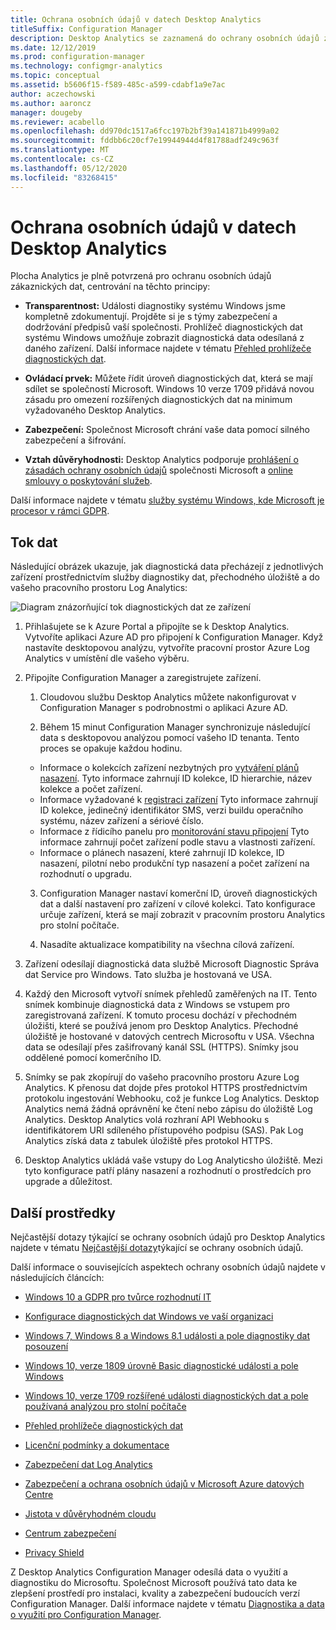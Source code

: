 ```yaml
---
title: Ochrana osobních údajů v datech Desktop Analytics
titleSuffix: Configuration Manager
description: Desktop Analytics se zaznamená do ochrany osobních údajů zákaznických dat
ms.date: 12/12/2019
ms.prod: configuration-manager
ms.technology: configmgr-analytics
ms.topic: conceptual
ms.assetid: b5606f15-f589-485c-a599-cdabf1a9e7ac
author: aczechowski
ms.author: aaroncz
manager: dougeby
ms.reviewer: acabello
ms.openlocfilehash: dd970dc1517a6fcc197b2bf39a141871b4999a02
ms.sourcegitcommit: fddbb6c20cf7e19944944d4f81788adf249c963f
ms.translationtype: MT
ms.contentlocale: cs-CZ
ms.lasthandoff: 05/12/2020
ms.locfileid: "83268415"
---
```

# <a name="desktop-analytics-data-privacy"></a>Ochrana osobních údajů v datech Desktop Analytics

Plocha Analytics je plně potvrzená pro ochranu osobních údajů zákaznických dat, centrování na těchto principy:

- **Transparentnost:** Události diagnostiky systému Windows jsme kompletně zdokumentují. Projděte si je s týmy zabezpečení a dodržování předpisů vaší společnosti. Prohlížeč diagnostických dat systému Windows umožňuje zobrazit diagnostická data odesílaná z daného zařízení. Další informace najdete v tématu [Přehled prohlížeče diagnostických dat](https://docs.microsoft.com/windows/configuration/diagnostic-data-viewer-overview).  

- **Ovládací prvek:** Můžete řídit úroveň diagnostických dat, která se mají sdílet se společností Microsoft. Windows 10 verze 1709 přidává novou zásadu pro omezení rozšířených diagnostických dat na minimum vyžadovaného Desktop Analytics.  

- **Zabezpečení:** Společnost Microsoft chrání vaše data pomocí silného zabezpečení a šifrování.  

- **Vztah důvěryhodnosti:** Desktop Analytics podporuje [prohlášení o zásadách ochrany osobních údajů](https://privacy.microsoft.com/privacystatement) společnosti Microsoft a [online smlouvy o poskytování služeb](https://www.microsoftvolumelicensing.com/DocumentSearch.aspx?Mode=3&DocumentTypeId=46).  

Další informace najdete v tématu [služby systému Windows, kde Microsoft je procesor v rámci GDPR](https://docs.microsoft.com/windows/privacy/gdpr-it-guidance#windows-services-where-microsoft-is-the-processor-under-the-gdpr).<!-- 5353168 -->

## <a name="data-flow"></a>Tok dat

Následující obrázek ukazuje, jak diagnostická data přecházejí z jednotlivých zařízení prostřednictvím služby diagnostiky dat, přechodného úložiště a do vašeho pracovního prostoru Log Analytics:

![Diagram znázorňující tok diagnostických dat ze zařízení](media/da-data-flow.png)

1. Přihlašujete se k Azure Portal a připojíte se k Desktop Analytics. Vytvoříte aplikaci Azure AD pro připojení k Configuration Manager. Když nastavíte desktopovou analýzu, vytvoříte pracovní prostor Azure Log Analytics v umístění dle vašeho výběru.  

2. Připojíte Configuration Manager a zaregistrujete zařízení.  

    1. Cloudovou službu Desktop Analytics můžete nakonfigurovat v Configuration Manager s podrobnostmi o aplikaci Azure AD.  

    2. Během 15 minut Configuration Manager synchronizuje následující data s desktopovou analýzou pomocí vašeho ID tenanta. Tento proces se opakuje každou hodinu.

      - Informace o kolekcích zařízení nezbytných pro [vytváření plánů nasazení](create-deployment-plans.md). Tyto informace zahrnují ID kolekce, ID hierarchie, název kolekce a počet zařízení. 
      - Informace vyžadované k [registraci zařízení](enroll-devices.md) Tyto informace zahrnují ID kolekce, jedinečný identifikátor SMS, verzi buildu operačního systému, název zařízení a sériové číslo.
      - Informace z řídicího panelu pro [monitorování stavu připojení](monitor-connection-health.md) Tyto informace zahrnují počet zařízení podle stavu a vlastnosti zařízení.
      - Informace o plánech nasazení, které zahrnují ID kolekce, ID nasazení, pilotní nebo produkční typ nasazení a počet zařízení na rozhodnutí o upgradu.

    3. Configuration Manager nastaví komerční ID, úroveň diagnostických dat a další nastavení pro zařízení v cílové kolekci. Tato konfigurace určuje zařízení, která se mají zobrazit v pracovním prostoru Analytics pro stolní počítače.  

    4. Nasadíte aktualizace kompatibility na všechna cílová zařízení.  

3. Zařízení odesílají diagnostická data službě Microsoft Diagnostic Správa dat Service pro Windows. Tato služba je hostovaná ve USA.  

4. Každý den Microsoft vytvoří snímek přehledů zaměřených na IT. Tento snímek kombinuje diagnostická data z Windows se vstupem pro zaregistrovaná zařízení. K tomuto procesu dochází v přechodném úložišti, které se používá jenom pro Desktop Analytics. Přechodné úložiště je hostované v datových centrech Microsoftu v USA. Všechna data se odesílají přes zašifrovaný kanál SSL (HTTPS). Snímky jsou oddělené pomocí komerčního ID.  

5. Snímky se pak zkopírují do vašeho pracovního prostoru Azure Log Analytics. K přenosu dat dojde přes protokol HTTPS prostřednictvím protokolu ingestování Webhooku, což je funkce Log Analytics. Desktop Analytics nemá žádná oprávnění ke čtení nebo zápisu do úložiště Log Analytics. Desktop Analytics volá rozhraní API Webhooku s identifikátorem URI sdíleného přístupového podpisu (SAS). Pak Log Analytics získá data z tabulek úložiště přes protokol HTTPS.

6. Desktop Analytics ukládá vaše vstupy do Log Analyticsho úložiště. Mezi tyto konfigurace patří plány nasazení a rozhodnutí o prostředcích pro upgrade a důležitost.  

## <a name="other-resources"></a>Další prostředky

Nejčastější dotazy týkající se ochrany osobních údajů pro Desktop Analytics najdete v tématu [Nejčastější dotazy](faq.md#privacy)týkající se ochrany osobních údajů.

Další informace o souvisejících aspektech ochrany osobních údajů najdete v následujících článcích:

- [Windows 10 a GDPR pro tvůrce rozhodnutí IT](https://docs.microsoft.com/windows/privacy/gdpr-it-guidance)  

- [Konfigurace diagnostických dat Windows ve vaší organizaci](https://docs.microsoft.com/windows/privacy/configure-windows-diagnostic-data-in-your-organization)  

- [Windows 7, Windows 8 a Windows 8.1 události a pole diagnostiky dat posouzení](https://docs.microsoft.com/previous-versions/windows/it-pro/windows-8.1-and-8/appraiser-diagnostic-data-events-and-fields)  

- [Windows 10, verze 1809 úrovně Basic diagnostické události a pole Windows](https://docs.microsoft.com/windows/privacy/basic-level-windows-diagnostic-events-and-fields-1809)  

- [Windows 10, verze 1709 rozšířené události diagnostických dat a pole používaná analýzou pro stolní počítače](https://docs.microsoft.com/windows/privacy/enhanced-diagnostic-data-windows-analytics-events-and-fields)  

- [Přehled prohlížeče diagnostických dat](https://docs.microsoft.com/windows/privacy/diagnostic-data-viewer-overview)  

- [Licenční podmínky a dokumentace](https://www.microsoftvolumelicensing.com/DocumentSearch.aspx?Mode=3&DocumentTypeId=31)  

- [Zabezpečení dat Log Analytics](https://docs.microsoft.com/azure/azure-monitor/platform/data-security)

- [Zabezpečení a ochrana osobních údajů v Microsoft Azure datových Centre](https://azure.microsoft.com/global-infrastructure/)  

- [Jistota v důvěryhodném cloudu](https://azure.microsoft.com/overview/trusted-cloud/)  

- [Centrum zabezpečení](https://www.microsoft.com/trustcenter)  

- [Privacy Shield](https://www.privacyshield.gov/)  

Z Desktop Analytics Configuration Manager odesílá data o využití a diagnostiku do Microsoftu. Společnost Microsoft používá tato data ke zlepšení prostředí pro instalaci, kvality a zabezpečení budoucích verzí Configuration Manager. Další informace najdete v tématu [Diagnostika a data o využití pro Configuration Manager](../core/plan-design/diagnostics/diagnostics-and-usage-data.md).
